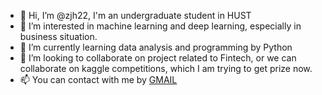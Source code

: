 - 👋 Hi, I’m @zjh22, I'm an undergraduate student in HUST
- 👀 I’m interested in machine learning and deep learning, especially in business situation.
- 🌱 I’m currently learning data analysis and programming by Python
- 💞️ I’m looking to collaborate on project related to Fintech, or we can collaborate on kaggle competitions, which I am trying to get prize now.
- 📫 You can contact with me by [GMAIL](<zhangjinhongnbnb@gmail.com>)


<!---
zjh22/zjh22 is a ✨ special ✨ repository because its `README.md` (this file) appears on your GitHub profile.
You can click the Preview link to take a look at your changes.
--->
